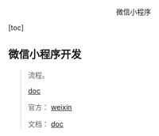 <center>微信小程序</center>









[toc]









## 微信小程序开发

> 流程。
>
> [doc](https://developers.weixin.qq.com/community/develop/article/doc/000062de5b88282a01f0ab45c69c13)
>
> 官方： [weixin]([mp.weixin.qq.com/](https://mp.weixin.qq.com/))
>
> 文档： [doc](https://developers.weixin.qq.com/miniprogram/dev/framework/)